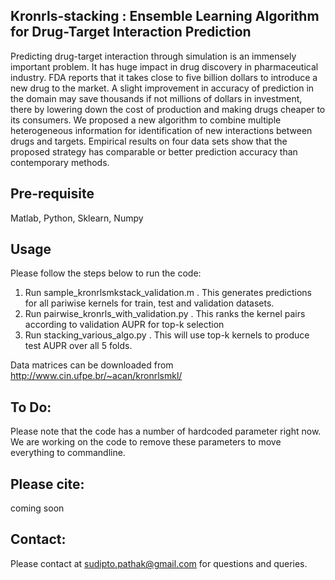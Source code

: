 ## Kronrls-stacking : Ensemble Learning Algorithm for Drug-Target Interaction Prediction
Predicting drug-target interaction through simulation is an immensely important problem. It has huge impact in drug discovery in pharmaceutical industry. FDA reports that it takes close to five billion dollars to introduce a new drug to the market. A slight improvement in accuracy of prediction in the domain may save thousands if not millions of dollars in investment, there by lowering down the cost of production and making drugs cheaper to its consumers. We proposed a new algorithm to combine multiple heterogeneous information for identification of new interactions between drugs and targets. Empirical results on four data sets show that the proposed strategy has comparable or better prediction accuracy than contemporary methods.

## Pre-requisite
Matlab, Python, Sklearn, Numpy

## Usage
Please follow the steps below to run the code:
1. Run sample_kronrlsmkstack_validation.m . This generates predictions for all pariwise kernels for train, test and validation datasets.
2. Run pairwise_kronrls_with_validation.py . This ranks the kernel pairs according to validation AUPR for top-k selection
3. Run stacking_various_algo.py . This will use top-k kernels to produce test AUPR over all 5 folds.

Data matrices can be downloaded from http://www.cin.ufpe.br/~acan/kronrlsmkl/

## To Do:
Please note that the code has a number of hardcoded parameter right now. We are working on the code to remove these parameters to move everything to commandline.

## Please cite:
coming soon

## Contact:
Please contact at sudipto.pathak@gmail.com for questions and queries.
